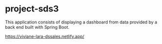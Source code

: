 # project-sds3
This application consists of displaying a dashboard from data provided by a back end built with Spring Boot.

https://viviane-lara-dssales.netlify.app/

